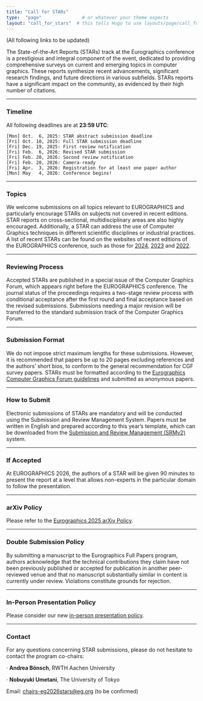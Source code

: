 ```yaml
---
title: "Call for STARs"
type:  "page"               # or whatever your theme expects
layout: "call_for_stars"  # this tells Hugo to use layouts/page/call_for_full_papers.html
---
```


(All following links to be updated)

The State-of-the-Art Reports (STARs) track at the Eurographics conference is a prestigious and integral component of the event, dedicated to providing comprehensive surveys on current and emerging topics in computer graphics. These reports synthesize recent advancements, significant research findings, and future directions in various subfields. STARs reports have a significant impact on the community, as evidenced by their high number of citations.



---

### Timeline

All following deadlines are at **23:59 UTC**:

``` 
[Mon] Oct.  6, 2025: STAR abstract submission deadline
[Fri] Oct. 10, 2025: Full STAR submission deadline
[Fri] Dec. 19, 2025: First review notification
[Fri] Feb.  6, 2026: Revised STAR submission
[Fri] Feb. 20, 2026: Second review notification
[Fri] Feb. 20, 2026: Camera-ready
[Fri] Apr.  3, 2026: Registration for at least one paper author
[Mon] May   4, 2026: Conference begins!
```

---

### Topics

We welcome submissions on all topics relevant to EUROGRAPHICS and particularly encourage STARs on subjects not covered in recent editions. STAR reports on cross-sectional, multidisciplinary areas are also highly encouraged. Additionally, a STAR can address the use of Computer Graphics techniques in different scientific disciplines or industrial practices. A list of recent STARs can be found on the websites of recent editions of the EUROGRAPHICS conference, such as those for [2024](https://diglib.eg.org/collections/772434be-95f0-4c24-a23e-015e9bfed0cc), [2023](https://diglib.eg.org/collections/c7ec898d-60d1-4f6a-9367-de58a2104b7f) and [2022](https://diglib.eg.org/handle/10.2312/2633168).

---

### Reviewing Process

Accepted STARs are published in a special issue of the Computer Graphics Forum, which appears right before the EUROGRAPHICS conference. The journal status of the proceedings requires a two-stage review process with conditional acceptance after the first round and final acceptance based on the revised submissions. Submissions needing a major revision will be transferred to the standard submission track of the Computer Graphics Forum.

---

### Submission Format

We do not impose strict maximum lengths for these submissions. However, it is recommended that papers be up to 20 pages excluding references and the authors’ short bios, to conform to the general recommendation for CGF survey papers. STARs must be formatted according to the [Eurographics Computer Graphics Forum guidelines](https://www.eg.org/wp/eurographics-publications/guidelines/) and submitted as anonymous papers.

---

### How to Submit

Electronic submissions of STARs are mandatory and will be conducted using the Submission and Review Management System. Papers must be written in English and prepared according to this year’s template, which can be downloaded from the [Submission and Review Management (SRMv2)](https://srmv2.eg.org/COMFy/Conference/EG_2025STARs) system.

---

### If Accepted

At EUROGRAPHICS 2026, the authors of a STAR will be given 90 minutes to present the report at a level that allows non-experts in the particular domain to follow the presentation.

---

### arXiv Policy

Please refer to the [Eurographics 2025 arXiv Policy](https://eg25.cs.ucl.ac.uk/main/arxiv-policy.html).

---

### Double Submission Policy

By submitting a manuscript to the Eurographics Full Papers program, authors acknowledge that the technical contributions they claim have not been previously published or accepted for publication in another peer-reviewed venue and that no manuscript substantially similar in content is currently under review. Violations constitute grounds for rejection.

---

### In-Person Presentation Policy

Please consider our new [in-person presentation policy](https://eg25.cs.ucl.ac.uk/main/presentation-policy.html).

---

### Contact

For any questions concerning STAR submissions, please do not hesitate to contact the program co-chairs:

· **Andrea Bönsch**, RWTH Aachen University

· **Nobuyuki Umetani**, The University of Tokyo

Email: chairs-eg2026stars@eg.org (to be confirmed)




